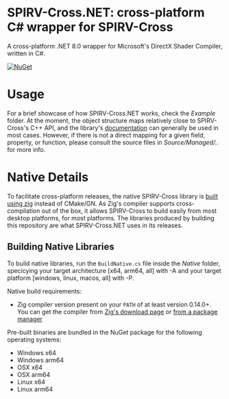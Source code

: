 # SPIRV-Cross.NET: cross-platform C# wrapper for SPIRV-Cross 

A cross-platform .NET 8.0 wrapper for Microsoft's DirectX Shader Compiler, written in C#. 

[![NuGet](https://img.shields.io/nuget/v/SPIRV-Cross.NET.svg)](https://www.nuget.org/packages/SPIRV-Cross.NET)

# Usage

For a brief showcase of how SPIRV-Cross.NET works, check the _Example_ folder. At the moment, the object structure maps relatively close to SPIRV-Cross's C++ API, and the library's [documentation](https://github.com/KhronosGroup/SPIRV-Cross/wiki/Reflection-API-user-guide) can generally be used in most cases. However, if there is not a direct mapping for a given field, property, or function, please consult the source files in _Source/Managed/.._ for more info. 
 
# Native Details
 
To facilitate cross-platform releases, the native SPIRV-Cross library is [built using zig](https://github.com/sinnwrig/SPIRV-Cross-zig) instead of CMake/GN. As Zig's compiler supports cross-compilation out of the box, it allows SPIRV-Cross to build easily from most desktop platforms, for most platforms. The libraries produced by building this repository are what SPIRV-Cross.NET uses in its releases.
 
## Building Native Libraries
 
To build native libraries, run the `BuildNative.cs` file inside the _Native_ folder, specicying your target architecture [x64, arm64, all] with -A and your target platform [windows, linux, macos, all] with -P.
 
Native build requirements:
- Zig compiler version present on your `PATH` of at least version 0.14.0+. You can get the compiler from [Zig's download page](https://ziglang.org/download/) or [from a package manager](https://github.com/ziglang/zig/wiki/Install-Zig-from-a-Package-Manager)
 
Pre-built binaries are bundled in the NuGet package for the following operating systems:
- Windows x64
- Windows arm64
- OSX x64
- OSX arm64
- Linux x64
- Linux arm64
